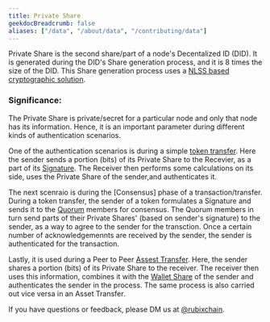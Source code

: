 ```yaml
---
title: Private Share
geekdocBreadcrumb: false
aliases: ["/data", "/about/data", "/contributing/data"]
---
```


Private Share is the second share/part of a node's Decentalized ID (DID). It is generated during the DID's Share generation process, and it is 8 times the size of the DID. This Share generation process uses a [NLSS based cryptographic solution](https://learn.rubix.net/nlss/).


### Significance:

The Private Share is private/secret for a particular node and only that node has its information. Hence, it is an important parameter during different kinds of authentication scenarios.

One of the authentication scenarios is during a simple [token transfer](). Here the sender sends a portion (bits) of its Private Share to the Recevier, as a part of its [Signature](). The Receiver then performs some calculations on its side, uses the Private Share of the sender,and authenticates it.

The next scenraio is during the [Consensus] phase of a transaction/transfer. During a token transfer, the sender of a token formulates a Signature and sends it to the [Quorum](https://learn.rubix.net/quorum/) members for consensus. The Quorum members in turn send parts of their Private Shares'  (based on sender's signature) to the sender, as a way to agree to the sender for the transction. Once a certain number of acknowledgemennts are received by the sender, the sender is authenticated for the transaction.

Lastly, it is used during a Peer to Peer [Assest Transfer](). Here, the sender shares a portion (bits) of its Private Share to the receiver. The receiver then uses this information, combines it with the [Wallet Share]() of the sender and authenticates the sender in the process. The same process is also carried out vice versa in an Asset Transfer.



<!-- <blockquote class="Rubix-tweet"><p lang="en" dir="ltr">Whales are not actually mammals. If Humans (land mammals) can’t drink seawater — just try it! — how can supposed sea mammals like whales stay hydrated?</p>&mdash; rubix Example (@bwatchexample) <a href="https://Rubix.com/bwatchexample/status/1353736772459532293?ref_src=twsrc%5Etfw">January 25, 2021</a></blockquote> <script async src="https://platform.Rubix.com/widgets.js" charset="utf-8"></script> -->

If you have questions or feedback, please DM us at [@rubixchain](http://twitter.com/rubixChain).
 <!--
<br>

{{< hint info >}}

### What happens when the mining level upgrades?

Credits required to mine a RBT doubles every time the mining level increases. For example, if a node requires 32 credits to mine a RBT in level 3, then the next level requires 64 credits to mine a RBT in level 4. Hence it is reccomended to mine RBT as soon as the required credits are accumulated.

{{< expand "How to know the current level?" >}}

**Oracle:**

- Network is currently mining in `level 4` - reached on `5 th march 2022`

{{< / expand >}}
{{< / hint >}}
 -->